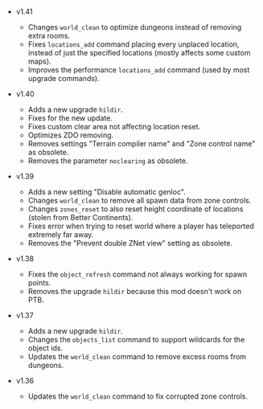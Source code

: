 - v1.41
  - Changes `world_clean` to optimize dungeons instead of removing extra rooms.
  - Fixes `locations_add` command placing every unplaced location, instead of just the specified locations (mostly affects some custom maps).
  - Improves the performance `locations_add` command (used by most upgrade commands).

- v1.40
  - Adds a new upgrade `hildir`.
  - Fixes for the new update.
  - Fixes custom clear area not affecting location reset.
  - Optimizes ZDO removing.
  - Removes settings "Terrain compiler name" and "Zone control name" as obsolete.
  - Removes the parameter `noclearing` as obsolete.

- v1.39
  - Adds a new setting "Disable automatic genloc".
  - Changes `world_clean` to remove all spawn data from zone controls.
  - Changes `zones_reset` to also reset height coordinate of locations (stolen from Better Continents).
  - Fixes error when trying to reset world where a player has teleported extremely far away.
  - Removes the "Prevent double ZNet view" setting as obsolete.

- v1.38
  - Fixes the `object_refresh` command not always working for spawn points.
  - Removes the upgrade `hildir` because this mod doesn't work on PTB.

- v1.37
  - Adds a new upgrade `hildir`.
  - Changes the `objects_list` command to support wildcards for the object ids.
  - Updates the `world_clean` command to remove excess rooms from dungeons.

- v1.36
  - Updates the `world_clean` command to fix corrupted zone controls.
